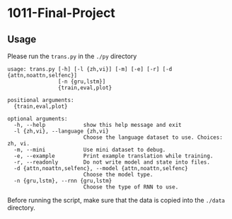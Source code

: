 # 1011-Final-Project

## Usage

Please run the `trans.py` in the `./py` directory

```
usage: trans.py [-h] [-l {zh,vi}] [-m] [-e] [-r] [-d {attn,noattn,selfenc}]
                [-n {gru,lstm}]
                {train,eval,plot}

positional arguments:
  {train,eval,plot}

optional arguments:
  -h, --help            show this help message and exit
  -l {zh,vi}, --language {zh,vi}
                        Choose the language dataset to use. Choices: zh, vi.
  -m, --mini            Use mini dataset to debug.
  -e, --example         Print example translation while training.
  -r, --readonly        Do not write model and state into files.
  -d {attn,noattn,selfenc}, --model {attn,noattn,selfenc}
                        Choose the model type.
  -n {gru,lstm}, --rnn {gru,lstm}
                        Choose the type of RNN to use.
```

Before running the script, make sure that the data is copied into the `./data` directory. 



